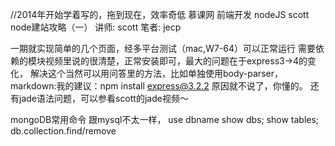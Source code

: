 //2014年开始学着写的，拖到现在，效率奇低
慕课网 前端开发 nodeJS scott node建站攻略（一）
讲师: scott
笔者: jecp

一期就实现简单的几个页面，经多平台测试（mac,W7-64）可以正常运行
需要依赖的模块视频里说的很清楚，正常安装即可，最大的问题在于express3->4的变化，
解决这个当然可以用问答里的方法，比如单独使用body-parser，
markdown:我的建议：npm install express@3.2.2
原因就不说了，你懂的。
还有jade语法问题，可以参看scott的jade视频〜

mongoDB常用命令
跟mysql不太一样，
use dbname
show dbs;
show tables;
db.collection.find/remove

